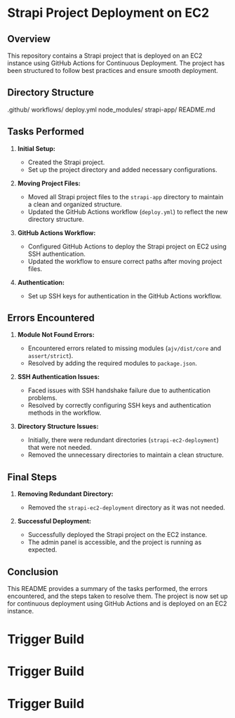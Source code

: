 # Strapi Project Deployment on EC2

## Overview

This repository contains a Strapi project that is deployed on an EC2 instance using GitHub Actions for Continuous Deployment. The project has been structured to follow best practices and ensure smooth deployment.

## Directory Structure

.github/
workflows/
deploy.yml
node_modules/
strapi-app/
README.md

## Tasks Performed

1. **Initial Setup:**
   - Created the Strapi project.
   - Set up the project directory and added necessary configurations.

2. **Moving Project Files:**
   - Moved all Strapi project files to the `strapi-app` directory to maintain a clean and organized structure.
   - Updated the GitHub Actions workflow (`deploy.yml`) to reflect the new directory structure.

3. **GitHub Actions Workflow:**
   - Configured GitHub Actions to deploy the Strapi project on EC2 using SSH authentication.
   - Updated the workflow to ensure correct paths after moving project files.

4. **Authentication:**
   - Set up SSH keys for authentication in the GitHub Actions workflow.

## Errors Encountered

1. **Module Not Found Errors:**
   - Encountered errors related to missing modules (`ajv/dist/core` and `assert/strict`).
   - Resolved by adding the required modules to `package.json`.

2. **SSH Authentication Issues:**
   - Faced issues with SSH handshake failure due to authentication problems.
   - Resolved by correctly configuring SSH keys and authentication methods in the workflow.

3. **Directory Structure Issues:**
   - Initially, there were redundant directories (`strapi-ec2-deployment`) that were not needed.
   - Removed the unnecessary directories to maintain a clean structure.

## Final Steps

1. **Removing Redundant Directory:**
   - Removed the `strapi-ec2-deployment` directory as it was not needed.

2. **Successful Deployment:**
   - Successfully deployed the Strapi project on the EC2 instance.
   - The admin panel is accessible, and the project is running as expected.

## Conclusion

This README provides a summary of the tasks performed, the errors encountered, and the steps taken to resolve them. The project is now set up for continuous deployment using GitHub Actions and is deployed on an EC2 instance.

# Trigger Build
# Trigger Build
# Trigger Build
